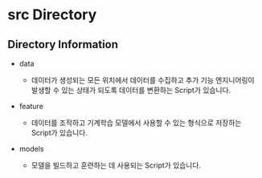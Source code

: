 # src Directory

## Directory Information

- data
    - 데이터가 생성되는 모든 위치에서 데이터를 수집하고 추가 기능 엔지니어링이 발생할 수 있는 상태가 되도록 데이터를 변환하는 Script가 있습니다.

- feature
    - 데이터를 조작하고 기계학습 모델에서 사용할 수 있는 형식으로 저장하는 Script가 있습니다.

- models
    - 모델을 빌드하고 훈련하는 데 사용되는 Script가 있습니다.